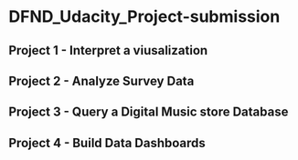 # DFND_Udacity_Project-submission

## Project 1 - Interpret a viusalization

## Project 2 - Analyze Survey Data 

## Project 3 - Query a Digital Music store Database

## Project 4 - Build Data Dashboards
